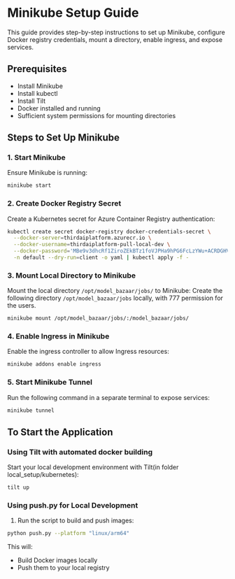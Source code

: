 # Minikube Setup Guide

This guide provides step-by-step instructions to set up Minikube, configure Docker registry credentials, mount a directory, enable ingress, and expose services.

## Prerequisites

- Install Minikube
- Install kubectl
- Install Tilt
- Docker installed and running
- Sufficient system permissions for mounting directories

## Steps to Set Up Minikube

### 1. Start Minikube

Ensure Minikube is running:

```sh
minikube start
```

### 2. Create Docker Registry Secret

Create a Kubernetes secret for Azure Container Registry authentication:

```sh
kubectl create secret docker-registry docker-credentials-secret \
  --docker-server=thirdaiplatform.azurecr.io \
  --docker-username=thirdaiplatform-pull-local-dev \
  --docker-password='MBe9v3dhcRf1ZiroZEkBTz1foVJPHa9hPG6FcLzYWu+ACRDGHVcp' \
  -n default --dry-run=client -o yaml | kubectl apply -f -
```

### 3. Mount Local Directory to Minikube

Mount the local directory `/opt/model_bazaar/jobs/` to Minikube:
Create the following directory `/opt/model_bazaar/jobs` locally, with 777 permission for the users.

```sh
minikube mount /opt/model_bazaar/jobs/:/model_bazaar/jobs/
```

### 4. Enable Ingress in Minikube

Enable the ingress controller to allow Ingress resources:

```sh
minikube addons enable ingress
```

### 5. Start Minikube Tunnel

Run the following command in a separate terminal to expose services:

```sh
minikube tunnel
```

## To Start the Application

### Using Tilt with automated docker building

Start your local development environment with Tilt(in folder local_setup/kubernetes):

```bash
tilt up
```

### Using push.py for Local Development

1. Run the script to build and push images:

```bash
python push.py --platform "linux/arm64"
```

This will:
- Build Docker images locally
- Push them to your local registry

